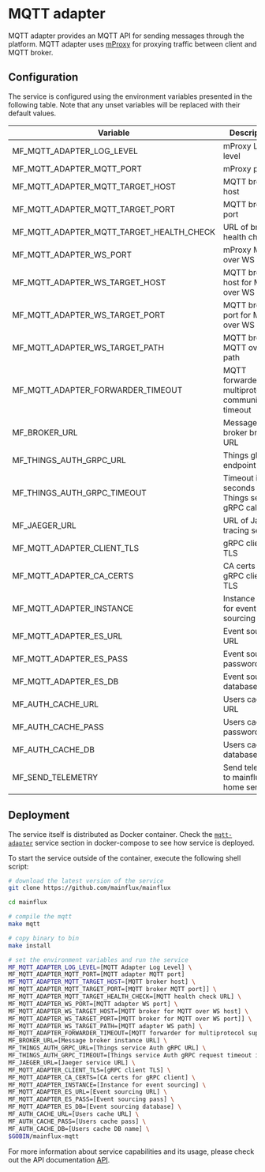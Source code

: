 # MQTT adapter

MQTT adapter provides an MQTT API for sending messages through the platform.
MQTT adapter uses [mProxy](https://github.com/mainflux/mproxy) for proxying
traffic between client and MQTT broker.

## Configuration

The service is configured using the environment variables presented in the
following table. Note that any unset variables will be replaced with their
default values.

| Variable                                 | Description                                                      | Default               |
|------------------------------------------|------------------------------------------------------------------|-----------------------|
| MF_MQTT_ADAPTER_LOG_LEVEL                | mProxy Log level                                                 | info                  |
| MF_MQTT_ADAPTER_MQTT_PORT                | mProxy port                                                      | 1883                  |
| MF_MQTT_ADAPTER_MQTT_TARGET_HOST         | MQTT broker host                                                 | 0.0.0.0               |
| MF_MQTT_ADAPTER_MQTT_TARGET_PORT         | MQTT broker port                                                 | 1883                  |
| MF_MQTT_ADAPTER_MQTT_TARGET_HEALTH_CHECK | URL of broker health check                                       | ""                    |
| MF_MQTT_ADAPTER_WS_PORT                  | mProxy MQTT over WS port                                         | 8080                  |
| MF_MQTT_ADAPTER_WS_TARGET_HOST           | MQTT broker host for MQTT over WS                                | localhost             |
| MF_MQTT_ADAPTER_WS_TARGET_PORT           | MQTT broker port for MQTT over WS                                | 8080                  |
| MF_MQTT_ADAPTER_WS_TARGET_PATH           | MQTT broker MQTT over WS path                                    | /mqtt                 |
| MF_MQTT_ADAPTER_FORWARDER_TIMEOUT        | MQTT forwarder for multiprotocol communication timeout           | 30s                   |
| MF_BROKER_URL                            | Message broker broker URL                                        | nats://127.0.0.1:4222 |
| MF_THINGS_AUTH_GRPC_URL                  | Things gRPC endpoint URL                                         | localhost:7000        |
| MF_THINGS_AUTH_GRPC_TIMEOUT              | Timeout in seconds for Things service gRPC calls                 | 1s                    |
| MF_JAEGER_URL                            | URL of Jaeger tracing service                                    | "localhost:6831"                    |
| MF_MQTT_ADAPTER_CLIENT_TLS               | gRPC client TLS                                                  | false                 |
| MF_MQTT_ADAPTER_CA_CERTS                 | CA certs for gRPC client TLS                                     | ""                    |
| MF_MQTT_ADAPTER_INSTANCE                 | Instance name for event sourcing                                 | ""                    |
| MF_MQTT_ADAPTER_ES_URL                   | Event sourcing URL                                               | localhost:6379        |
| MF_MQTT_ADAPTER_ES_PASS                  | Event sourcing password                                          | ""                    |
| MF_MQTT_ADAPTER_ES_DB                    | Event sourcing database                                          | "0"                   |
| MF_AUTH_CACHE_URL                        | Users cache URL                                                  | localhost:6379        |
| MF_AUTH_CACHE_PASS                       | Users cache password                                             | ""                    |
| MF_AUTH_CACHE_DB                         | Users cache database                                             | "0"                   |
| MF_SEND_TELEMETRY                        | Send telemetry to mainflux call home server.                     | true                  |

## Deployment

The service itself is distributed as Docker container. Check the [`mqtt-adapter`](https://github.com/mainflux/mainflux/blob/master/docker/docker-compose.yml#L219-L243) service section in
docker-compose to see how service is deployed.

To start the service outside of the container, execute the following shell script:

```bash
# download the latest version of the service
git clone https://github.com/mainflux/mainflux

cd mainflux

# compile the mqtt
make mqtt

# copy binary to bin
make install

# set the environment variables and run the service
MF_MQTT_ADAPTER_LOG_LEVEL=[MQTT Adapter Log Level] \
MF_MQTT_ADAPTER_MQTT_PORT=[MQTT adapter MQTT port]
MF_MQTT_ADAPTER_MQTT_TARGET_HOST=[MQTT broker host] \
MF_MQTT_ADAPTER_MQTT_TARGET_PORT=[MQTT broker MQTT port]] \
MF_MQTT_ADAPTER_MQTT_TARGET_HEALTH_CHECK=[MQTT health check URL] \
MF_MQTT_ADAPTER_WS_PORT=[MQTT adapter WS port] \
MF_MQTT_ADAPTER_WS_TARGET_HOST=[MQTT broker for MQTT over WS host] \
MF_MQTT_ADAPTER_WS_TARGET_PORT=[MQTT broker for MQTT over WS port]] \
MF_MQTT_ADAPTER_WS_TARGET_PATH=[MQTT adapter WS path] \
MF_MQTT_ADAPTER_FORWARDER_TIMEOUT=[MQTT forwarder for multiprotocol support timeout] \
MF_BROKER_URL=[Message broker instance URL] \
MF_THINGS_AUTH_GRPC_URL=[Things service Auth gRPC URL] \
MF_THINGS_AUTH_GRPC_TIMEOUT=[Things service Auth gRPC request timeout in seconds] \
MF_JAEGER_URL=[Jaeger service URL] \
MF_MQTT_ADAPTER_CLIENT_TLS=[gRPC client TLS] \
MF_MQTT_ADAPTER_CA_CERTS=[CA certs for gRPC client] \
MF_MQTT_ADAPTER_INSTANCE=[Instance for event sourcing] \
MF_MQTT_ADAPTER_ES_URL=[Event sourcing URL] \
MF_MQTT_ADAPTER_ES_PASS=[Event sourcing pass] \
MF_MQTT_ADAPTER_ES_DB=[Event sourcing database] \
MF_AUTH_CACHE_URL=[Users cache URL] \
MF_AUTH_CACHE_PASS=[Users cache pass] \
MF_AUTH_CACHE_DB=[Users cache DB name] \
$GOBIN/mainflux-mqtt
```

For more information about service capabilities and its usage, please check out the API documentation [API](https://github.com/mainflux/mainflux/blob/master/api/mqtt.yml).

